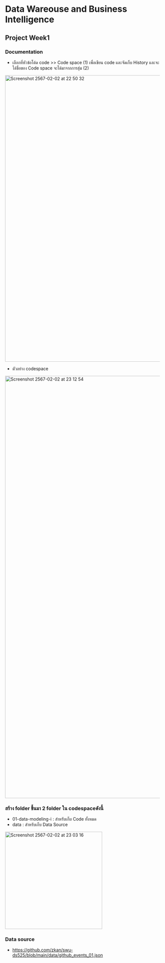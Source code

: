 # Data Wareouse and Business Intelligence

## Project Week1
### Documentation
- เลือกที่หัวข้อโค้ด code >> Code space (1) เพื่อเขียน code และจัดเก็บ History และจะได้ชื่อของ Code space จะได้มาจากการสุ่ม (2)
  
<img width="930" alt="Screenshot 2567-02-02 at 22 50 32" src="https://github.com/raattaa/dw-and-bi/assets/135449471/a6afae93-7761-48f0-80c6-b1976cc38958">

- ตัวอย่าง codespace
<img width="1371" alt="Screenshot 2567-02-02 at 23 12 54" src="https://github.com/raattaa/dw-and-bi/assets/135449471/fa4d78ac-86d2-473d-936f-a1221b2830d1">

### สร้าง folder ขึ้นมา 2 folder ใน codespaceดังนี้
  - 01-data-modeling-i : สำหรับเก็บ Code ทั้งหมด   
  - data : สำหรับเก็บ Data Source
    
<img width="316" alt="Screenshot 2567-02-02 at 23 03 16" src="https://github.com/raattaa/dw-and-bi/assets/135449471/734f251f-afda-4e87-a8a8-3d094a36ddd6">

### Data source
  - https://github.com/zkan/swu-ds525/blob/main/data/github_events_01.json

